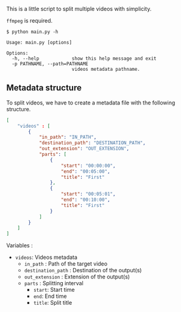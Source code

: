 This is a little script to split multiple videos with simplicity.

`ffmpeg` is required.

```
$ python main.py -h

Usage: main.py [options]

Options:
  -h, --help            show this help message and exit
  -p PATHNAME, --path=PATHNAME
                        videos metadata pathname.
```

## Metadata structure

To split videos, we have to create a metadata file with the following structure.

```json
[
    "videos" : [
        {
            "in_path": "IN_PATH",
            "destination_path": "DESTINATION_PATH",
            "out_extension": "OUT_EXTENSION",
            "parts": [
                {
                    "start": "00:00:00",
                    "end": "00:05:00",
                    "title": "First"
                },
                {
                    "start": "00:05:01",
                    "end": "00:10:00",
                    "title": "First"
                }
            ]
        }
    ]
]
```

Variables :
- `videos`: Videos metadata
    - `in_path` : Path of the target video
    - `destination_path` : Destination of the output(s)
    - `out_extension` : Extension of the output(s)
    - `parts` : Splitting interval
        - `start`: Start time
        - `end`: End time
        - `title`: Split title
